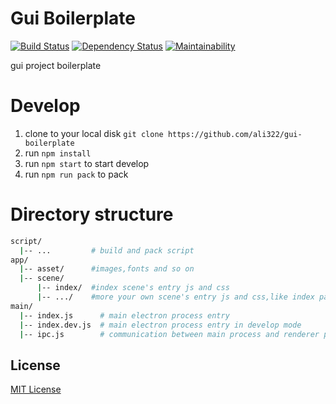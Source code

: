 # Gui Boilerplate

[![Build Status](https://travis-ci.org/ali322/gui-boilerplate.svg?branch=master)](https://travis-ci.org/ali322/gui-boilerplate)
[![Dependency Status](https://gemnasium.com/badges/github.com/ali322/gui-boilerplate.svg)](https://gemnasium.com/github.com/ali322/gui-boilerplate)
[![Maintainability](https://api.codeclimate.com/v1/badges/ba09b7efe52888308abc/maintainability)](https://codeclimate.com/github/ali322/ssr-boilerplate/maintainability)

gui project boilerplate

Develop
===
1. clone to your local disk `git clone https://github.com/ali322/gui-boilerplate`
2. run `npm install`
3. run `npm start` to start develop
4. run `npm run pack` to pack


Directory structure
===

```sh
script/
  |-- ...         # build and pack script
app/
  |-- asset/      #images,fonts and so on
  |-- scene/
      |-- index/  #index scene's entry js and css
      |-- .../    #more your own scene's entry js and css,like index page
main/
  |-- index.js      # main electron process entry
  |-- index.dev.js  # main electron process entry in develop mode
  |-- ipc.js        # communication between main process and renderer process
```

## License

[MIT License](http://en.wikipedia.org/wiki/MIT_License)